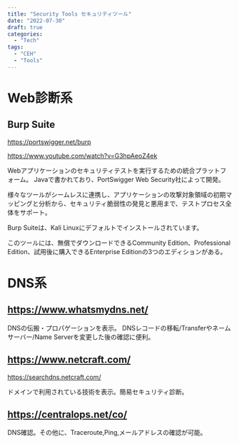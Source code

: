 ```yaml
---
title: "Security Tools セキュリティツール"
date: "2022-07-30"
draft: true
categories:
  - "Tech"
tags:
  - "CEH"
  - "Tools"
---
```



# Web診断系

## Burp Suite

https://portswigger.net/burp

https://www.youtube.com/watch?v=G3hpAeoZ4ek

Webアプリケーションのセキュリティテストを実行するための統合プラットフォーム。
Javaで書かれており、PortSwigger Web Security社によって開発。

様々なツールがシームレスに連携し、アプリケーションの攻撃対象領域の初期マッピングと分析から、セキュリティ脆弱性の発見と悪用まで、テストプロセス全体をサポート。

Burp Suiteは、Kali Linuxにデフォルトでインストールされています。

このツールには、無償でダウンロードできるCommunity Edition、Professional Edition、試用後に購入できるEnterprise Editionの3つのエディションがある。

# DNS系

## https://www.whatsmydns.net/

DNSの伝搬・プロパゲーションを表示。
DNSレコードの移転/Transferやネームサーバー/Name Serverを変更した後の確認に便利。

## https://www.netcraft.com/

https://searchdns.netcraft.com/

ドメインで利用されている技術を表示。簡易セキュリティ診断。


## https://centralops.net/co/

DNS確認。その他に、Traceroute,Ping,メールアドレスの確認が可能。
